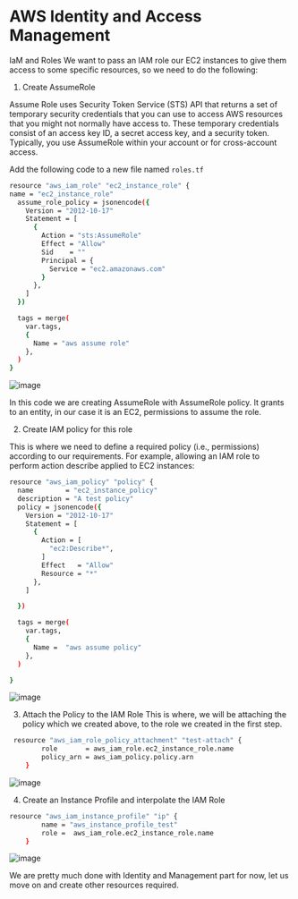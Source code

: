 # AWS Identity and Access Management

IaM and Roles We want to pass an IAM role our EC2 instances to give them access to some specific resources, so we need to do the following:

1. Create AssumeRole

Assume Role uses Security Token Service (STS) API that returns a set of temporary security credentials that you can use to access AWS
resources that you might not normally have access to. These temporary credentials consist of an access key ID, a secret access key,
and a security token. Typically, you use AssumeRole within your account or for cross-account access.

Add the following code to a new file named `roles.tf`

```bash
resource "aws_iam_role" "ec2_instance_role" {
name = "ec2_instance_role"
  assume_role_policy = jsonencode({
    Version = "2012-10-17"
    Statement = [
      {
        Action = "sts:AssumeRole"
        Effect = "Allow"
        Sid    = ""
        Principal = {
          Service = "ec2.amazonaws.com"
        }
      },
    ]
  })

  tags = merge(
    var.tags,
    {
      Name = "aws assume role"
    },
  )
}

```

![image]()

In this code we are creating AssumeRole with AssumeRole policy. It grants to an entity, in our case it is an EC2, permissions to assume the role.

2. Create IAM policy for this role

This is where we need to define a required policy (i.e., permissions) according to our requirements. For example, allowing an IAM
role to perform action describe applied to EC2 instances:

```bash
resource "aws_iam_policy" "policy" {
  name        = "ec2_instance_policy"
  description = "A test policy"
  policy = jsonencode({
    Version = "2012-10-17"
    Statement = [
      {
        Action = [
          "ec2:Describe*",
        ]
        Effect   = "Allow"
        Resource = "*"
      },
    ]

  })

  tags = merge(
    var.tags,
    {
      Name =  "aws assume policy"
    },
  )

}

```

![image]()

3. Attach the Policy to the IAM Role
   This is where, we will be attaching the policy which we created above, to the role we created in the first step.

```bash
 resource "aws_iam_role_policy_attachment" "test-attach" {
        role       = aws_iam_role.ec2_instance_role.name
        policy_arn = aws_iam_policy.policy.arn
    }

```

![image]()

4. Create an Instance Profile and interpolate the IAM Role

```bash
resource "aws_iam_instance_profile" "ip" {
        name = "aws_instance_profile_test"
        role =  aws_iam_role.ec2_instance_role.name
    }

```

![image](https://github.com/user-attachments/assets/c41591cf-3f2a-4c38-ae8c-6a2a7169ca3b)

We are pretty much done with Identity and Management part for now, let us move on and create other resources required.
